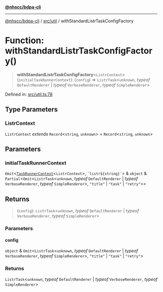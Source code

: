 [**@nhscc/bdpa-cli**](../../../README.md)

***

[@nhscc/bdpa-cli](../../../README.md) / [src/util](../README.md) / withStandardListrTaskConfigFactory

# Function: withStandardListrTaskConfigFactory()

> **withStandardListrTaskConfigFactory**\<`ListrContext`\>(`initialTaskRunnerContext`): (`config`) => `ListrTask`\<`unknown`, *typeof* `DefaultRenderer` \| *typeof* `VerboseRenderer`, *typeof* `SimpleRenderer`\>

Defined in: [src/util.ts:78](https://github.com/nhscc/bdpa-cli/blob/c8a325cdd3d6bbbd34604fbd2249eb233fe4776a/src/util.ts#L78)

## Type Parameters

### ListrContext

`ListrContext` *extends* `Record`\<`string`, `unknown`\> = `Record`\<`string`, `unknown`\>

## Parameters

### initialTaskRunnerContext

`Omit`\<[`TaskRunnerContext`](../type-aliases/TaskRunnerContext.md)\<`ListrContext`\>, `` `listr${string}` ``\> & `object` & `Partial`\<`Omit`\<`ListrTask`\<`unknown`, *typeof* `DefaultRenderer` \| *typeof* `VerboseRenderer`, *typeof* `SimpleRenderer`\>, `"title"` \| `"task"` \| `"retry"`\>\>

## Returns

> (`config`): `ListrTask`\<`unknown`, *typeof* `DefaultRenderer` \| *typeof* `VerboseRenderer`, *typeof* `SimpleRenderer`\>

### Parameters

#### config

`object` & `Omit`\<`ListrTask`\<`unknown`, *typeof* `DefaultRenderer` \| *typeof* `VerboseRenderer`, *typeof* `SimpleRenderer`\>, `"title"` \| `"task"` \| `"retry"`\>

### Returns

`ListrTask`\<`unknown`, *typeof* `DefaultRenderer` \| *typeof* `VerboseRenderer`, *typeof* `SimpleRenderer`\>

